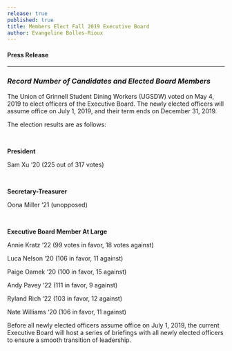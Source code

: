 ```yaml
---
release: true
published: true
title: Members Elect Fall 2019 Executive Board
author: Evangeline Bolles-Rioux
---
```

#### Press Release

***

### *Record Number of Candidates and Elected Board Members*

The Union of Grinnell Student Dining Workers (UGSDW) voted on May 4, 2019 to elect officers of the Executive Board. The newly elected officers will assume office on July 1, 2019, and their term ends on December 31, 2019. 

The election results are as follows:

<br>

**President**

Sam Xu ‘20 (225 out of 317 votes)

<br>

**Secretary-Treasurer**

Oona Miller ‘21 (unopposed)

<br>

**Executive Board Member At Large**

Annie Kratz ‘22 (99 votes in favor, 18 votes against)

Luca Nelson ‘20 (106 in favor, 11 against)

Paige Oamek ‘20 (100 in favor, 15 against)

Andy Pavey ‘22 (111 in favor, 9 against)

Ryland Rich ‘22 (103 in favor, 12 against)

Nate Williams ‘20 (106 in favor, 11 against)



Before all newly elected officers assume office on July 1, 2019, the current Executive Board will host a series of briefings with all newly elected officers to ensure a smooth transition of leadership.
